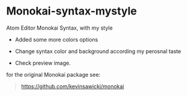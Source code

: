 # Monokai-syntax-mystyle
Atom Editor Monokai Syntax, with my style

- Added some more colors options

- Change syntax color and background according my perosnal taste

- Check preview image.

for the original Monokai package see:

> https://github.com/kevinsawicki/monokai
